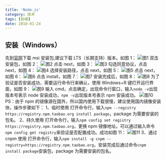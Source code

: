 ```yaml
---
title: 'Node.js'
category: 技术
tags: [前端]
date: 2018-01-24
---
```


## 安装（Windows）

先到[官网](https://nodejs.org/en/)下载 msi 安装包,建议下载 LTS（长期支持）版本。如图 1：
![图1](../../img/2018/1-25-1.png)
双击安装包，如图 2：
![图2](../../img/2018/1-25-2.png)
点击 next，如图 3：
![图3](../../img/2018/1-25-3.png)
勾选同意协议，点击 next，如图 4：
![图4](../../img/2018/1-25-4.png)
选择安装路径，点击 next，如图 5：
![图5](../../img/2018/1-25-5.png)
点击 next，如图 6：
![图6](../../img/2018/1-25-6.png)
点击 install，如图 7：
![图7](../../img/2018/1-25-7.png)
安装完成后，如图 8：
![图8](../../img/2018/1-25-8.png)
为了验证是否安装成功，需要运行命令行来确认，使用 Windows+R 键打开运行界面，如图 9：
![图9](../../img/2018/1-25-9.png)
输入 cmd，点击确定，出现命令行窗口，输入`node -v`出现版本号表示 node 安装成功，`npm -v`出现版本号表示 npm 安装成功。
![图10](../../img/2018/1-25-10.png)
PS：由于 npm 的镜像源在国外，所以国内使用下载很慢，建议使用国内镜像安装快，操作步骤如下：
1、临时使用
打开命令行，输入`npm --registry https://registry.npm.taobao.org install package`，package 为需要安装的包名。
2、持久使用
打开命令行，输入`npm config set registry https://registry.npm.taobao.org`，更换 npm 镜像地址。可以通过输入命令`npm config get registry`来验证是否配置成功。成功如图 11：
![图11](../../img/2018/1-25-11.png)
3、通过 cnpm 使用
打开命令行，输入`npm install -g cnpm --registry=https://registry.npm.taobao.org`，安装完成后通过命令`cnpm install package`安装包，package 为需要安装的包名。
